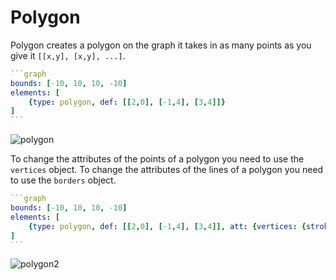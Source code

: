 # Polygon

Polygon creates a polygon on the graph it takes in as many points as you give it `[[x,y], [x,y], ...]`.

````yaml
```graph
bounds: [-10, 10, 10, -10]
elements: [
	{type: polygon, def: [[2,0], [-1,4], [3,4]]}
]
```
````

![polygon](imgs/Polygon-graph-1.png)

To change the attributes of the points of a polygon you need to use the `vertices` object.
To change the attributes of the lines of a polygon you need to use the `borders` object.

````yaml
```graph
bounds: [-10, 10, 10, -10]
elements: [
	{type: polygon, def: [[2,0], [-1,4], [3,4]], att: {vertices: {strokeColor: red}, borders: {strokeColor: red}}}
]
```
`````

![polygon2](imgs/Polygon-graph-2.png)

